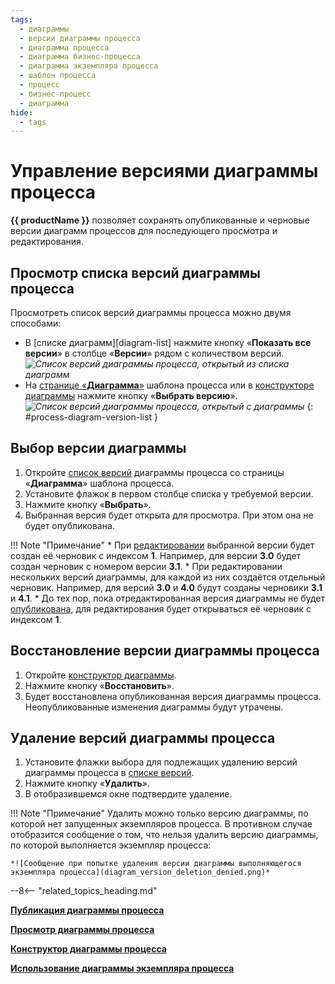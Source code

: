 ```yaml
---
tags:
  - диаграммы
  - версии диаграммы процесса
  - диаграмма процесса
  - диаграмма бизнес-процесса
  - диаграмма экземпляра процесса
  - шаблон процесса
  - процесс
  - бизнес-процесс
  - диаграмма
hide:
  - tags
---
```


# Управление версиями диаграммы процесса

**{{ productName }}** позволяет сохранять опубликованные и черновые версии диаграмм процессов для последующего просмотра и редактирования.

## Просмотр списка версий диаграммы процесса

Просмотреть список версий диаграммы процесса можно двумя способами:

* В [списке диаграмм][diagram-list] нажмите кнопку «**Показать все версии**» в столбце «**Версии**» рядом с количеством версий.
    *![Список версий диаграммы процесса, открытый из списка диаграмм](process_diagram_list_versions.png)*
* На [странице «**Диаграмма**»](process_diagram_view.md) шаблона процесса или в [конструкторе диаграммы](process_diagram_designer.md) нажмите кнопку «**Выбрать версию**».
    *![Список версий диаграммы процесса, открытый c диаграммы](process_diagram_version_list.png)*
{: #process-diagram-version-list }

## Выбор версии диаграммы

1. Откройте [список версий](#process-diagram-version-list) диаграммы процесса со страницы «**Диаграмма**» шаблона процесса.
2. Установите флажок в первом столбце списка у требуемой версии.
3. Нажмите кнопку «**Выбрать**».
4. Выбранная версия будет открыта для просмотра. При этом она не будет опубликована.

!!! Note "Примечание"
    * При [редактировании](process_diagram_edit.md) выбранной версии будет создан её черновик с индексом **1**. Например, для версии **3.0** будет создан черновик с номером версии **3.1**.
    * При редактировании нескольких версий диаграммы, для каждой из них создаётся отдельный черновик. Например, для версий **3.0** и **4.0** будут созданы черновики **3.1** и **4.1**.
    * До тех пор, пока отредактированная версия диаграммы не будет [опубликована](process_diagram_publish.md), для редактирования будет открываться её черновик с индексом **1**.

## Восстановление версии диаграммы процесса

1. Откройте [конструктор диаграммы](process_diagram_designer.md).
2. Нажмите кнопку «**Восстановить**».
3. Будет восстановлена опубликованная версия диаграммы процесса. Неопубликованные изменения диаграммы будут утрачены.

## Удаление версий диаграммы процесса

1. Установите флажки выбора для подлежащих удалению версий диаграммы процесса в [списке версий](#просмотр-списка-версий-диаграммы-процесса).
2. Нажмите кнопку «**Удалить**».
3. В отобразившемся окне подтвердите удаление.

!!! Note "Примечание"
    Удалить можно только версию диаграммы, по которой нет запущенных экземпляров процесса. В противном случае отобразится сообщение о том, что нельзя удалить версию диаграммы, по которой выполняется экземпляр процесса:

    *![Сообщение при попытке удаления версии диаграммы выполняющегося экземпляра процесса](diagram_version_deletion_denied.png)*

--8<-- "related_topics_heading.md"

**[Публикация диаграммы процесса](process_diagram_publish.md)**

**[Просмотр диаграммы процесса](process_diagram_view.md)**

**[Конструктор диаграммы процесса](process_diagram_designer.md)**

**[Использование диаграммы экземпляра процесса](process_diagram_view_instance.md)**
